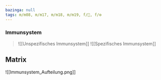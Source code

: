 ```yaml
---
bazinga: null
tags: m/m08, m/m17, m/m18, m/m19, f/🦠, f/⚙️
---
```

### Immunsystem
>![[Unspezifisches Immunsystem]]
![[Spezifisches Immunsystem]]


## Matrix
![[Immunsystem_Aufteilung.png]]

